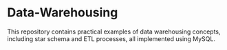 # Data-Warehousing
This repository contains practical examples of data warehousing concepts, including star schema and ETL processes, all implemented using MySQL.
